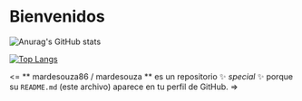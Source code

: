 # Bienvenidos
![Anurag's GitHub stats](https://github-readme-stats.vercel.app/api?username=mardesouza86&show_icons=true&theme=radical)

[![Top Langs](https://github-readme-stats.vercel.app/api/top-langs/?username=mardesouza86&layout=compact)](https://github.com/mardesouza86/github-readme-stats)





 <=
** mardesouza86 / mardesouza ** es un repositorio ✨ _special_ ✨ porque su `README.md` (este archivo) aparece en tu perfil de GitHub.
=>
